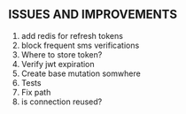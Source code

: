 ## ISSUES AND IMPROVEMENTS
1. add redis for refresh tokens
2. block frequent sms verifications
3. Where to store token?
4. Verify jwt expiration
5. Create base mutation somwhere
6. Tests
7. Fix path
8. is connection reused?